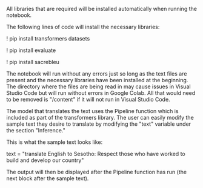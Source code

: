 All libraries that are required will be installed automatically when running the notebook.

The following lines of code will install the necessary libraries:

! pip install transformers datasets

! pip install evaluate

! pip install sacrebleu

The notebook will run without any errors just so long as the text files are present and the necessary libraries have been installed at the beginning. The directory where the files are being read in may cause issues in Visual Studio Code but will run without errors in Google Colab. All that would need to be removed is "/content" if it will not run in Visual Studio Code.

The model that translates the text uses the Pipeline function which is included as part of the transformers library. The user can easily modify the sample text they desire to translate by modifying the "text" variable under the section "Inference."

This is what the sample text looks like:

text = "translate English to Sesotho: Respect those who have worked to build and develop our country"

The output will then be displayed after the Pipeline function has run (the next block after the sample text).
